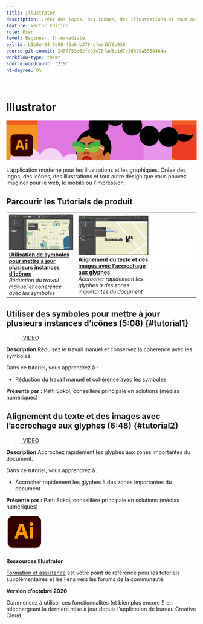 ```yaml
---
title: Illustrator
description: Créez des logos, des icônes, des illustrations et tout autre design que vous pouvez imaginer pour le web, le mobile ou l’impression
feature: Vector Editing
role: User
level: Beginner, Intermediate
exl-id: b1b8e424-7e08-42a6-b370-cfee1b76b036
source-git-commit: 245f753d62fe83e76fad6e1d7c3d820a5550464a
workflow-type: tm+mt
source-wordcount: '219'
ht-degree: 0%

---
```


# Illustrator

![Image principale du tutoriel](../assets/Illustrator.jpg)

L’application moderne pour les illustrations et les graphiques. Créez des logos, des icônes, des illustrations et tout autre design que vous pouvez imaginer pour le web, le mobile ou l’impression.

## Parcourir les Tutorials de produit

<table style="table-layout:fixed">
<tr>
 <td>
   <a href="illustrator.md#tutorial1">
      <img alt="Utilisation de symboles pour mettre à jour plusieurs instances d’icônes" src="../assets/Illustrator_symbols_sokol_thumbnail.jpg" />
   </a>
    <div>
   <a href="illustrator.md#tutorial1"><strong>Utilisation de symboles pour mettre à jour plusieurs instances d’icônes</strong></a>
    </div>
    <em>Réduction du travail manuel et cohérence avec les symboles</em>
    <br>
  </td>
  <td>
    <a href="illustrator.md#tutorial2">
        <img alt="Alignement du texte et des images avec l’accrochage aux glyphes" src="../assets/illustrator_glyphAlign_sokol_thumbnail.jpg" />
    </a>
    <div>
    <a href="illustrator.md#tutorial2"><strong>Alignement du texte et des images avec l’accrochage aux glyphes</strong></a>
    </div>
    <em>Accrocher rapidement les glyphes à des zones importantes du document</em>
    <br>
  </td>
  <td>
    <img alt="Espaceur" src="../assets/Whitespacer.png" />
    <div>
    <br>
  </td>
</tr>
</table>

## Utiliser des symboles pour mettre à jour plusieurs instances d’icônes (5:08) {#tutorial1}

>[!VIDEO](https://video.tv.adobe.com/v/326816?hidetitle=true)

**Description**
Réduisez le travail manuel et conservez la cohérence avec les symboles.

Dans ce tutoriel, vous apprendrez à :
* Réduction du travail manuel et cohérence avec les symboles

**Présenté par :**
Patti Sokol, conseillère principale en solutions (médias numériques)

## Alignement du texte et des images avec l’accrochage aux glyphes (6:48) {#tutorial2}

>[!VIDEO](https://video.tv.adobe.com/v/326817?hidetitle=true)

**Description**
Accrochez rapidement les glyphes aux zones importantes du document.

Dans ce tutoriel, vous apprendrez à :
* Accrocher rapidement les glyphes à des zones importantes du document

**Présenté par :**
Patti Sokol, conseillère principale en solutions (médias numériques)

![Logo Illustrator](../assets/ai_appicon_96.png)

**Ressources Illustrator**

[Formation et assistance](https://helpx.adobe.com/support/illustrator.html) est votre point de référence pour les tutoriels supplémentaires et les liens vers les forums de la communauté.

**Version d’octobre 2020**

Commencez à utiliser ces fonctionnalités (et bien plus encore !) en téléchargeant la dernière mise à jour depuis l’application de bureau Creative Cloud.
